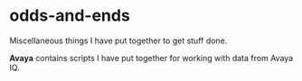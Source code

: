 # odds-and-ends
Miscellaneous things I have put together to get stuff done.

**Avaya** contains scripts I have put together for working with data from Avaya IQ.
